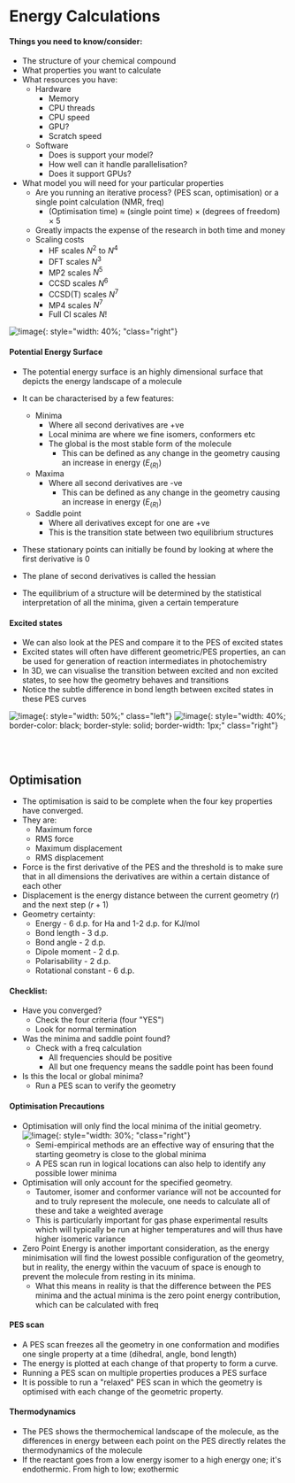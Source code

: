 # Energy Calculations
#### Things you need to know/consider:
* The structure of your chemical compound
* What properties you want to calculate
* What resources you have:
  * Hardware
    * Memory
    * CPU threads
    * CPU speed
    * GPU?
    * Scratch speed
  * Software
    * Does is support your model?
    * How well can it handle parallelisation?
    * Does it support GPUs?
* What model you will need for your particular properties
  * Are you running an iterative process? (PES scan, optimisation) or a single point calculation  (NMR, freq)
    * (Optimisation time) ≈ (single point time) × (degrees of freedom) × 5
  * Greatly impacts the expense of the research in both time and money
  * Scaling costs
    * HF scales $N^2$  to $N^4$
    * DFT scales $N^3$
    * MP2 scales $N^5$
    * CCSD scales $N^6$
    * CCSD(T) scales $N^7$
    * MP4 scales $N^7$
    * Full CI scales $N!$ 

![!image](PES1.png){: style="width: 40%; "class="right"}


#### Potential Energy Surface
* The potential energy surface is an highly dimensional surface that depicts the energy landscape of a molecule
* It can be characterised by a few features:
  * Minima
    * Where all second derivatives are +ve
    * Local minima are where we fine isomers, conformers etc
    * The global is the most stable form of the molecule
      * This can be defined as any change in the geometry causing an increase in energy ($E_{(R)}$)
  * Maxima
    * Where all second derivatives are -ve
      * This can be defined as any change in the geometry causing an increase in energy ($E_{(R)}$)
  * Saddle point
    * Where all derivatives except for one are +ve
    * This is the transition state between two equilibrium structures
	
* These stationary points can initially be found by looking at where the first derivative is 0
* The plane of second derivatives is called the hessian
* The equilibrium of a structure will be determined by the statistical interpretation of all the minima, given a certain temperature

#### Excited states
* We can also look at the PES and compare it to the PES of excited states
* Excited states will often have different geometric/PES properties, an can be used for generation of reaction intermediates in photochemistry
* In 3D, we can visualise the transition between excited and non excited states, to see how the geometry behaves and transitions
* Notice the subtle difference in bond length between excited states in these PES curves

![!image](PES2.gif){: style="width: 50%;" class="left"}
![!image](PES3.png){: style="width: 40%; border-color: black; border-style: solid; border-width: 1px;" class="right"}

<br/><br/>

## Optimisation

* The optimisation is said to be complete when the four key properties have converged.
* They are:
  * Maximum force
  * RMS force
  * Maximum displacement
  * RMS displacement
* Force is the first derivative of the PES and the threshold is to make sure that in all dimensions the derivatives are within a certain distance of each other
* Displacement is the energy distance between the current geometry ($r$) and the next step ($r+1$) 
* Geometry certainty:
  * Energy - 6 d.p. for Ha and 1-2 d.p. for KJ/mol
  * Bond length - 3 d.p.
  * Bond angle - 2 d.p.
  * Dipole moment - 2 d.p.
  * Polarisability - 2 d.p.
  * Rotational constant - 6 d.p.


#### Checklist:
* Have you converged?
	* Check the four criteria (four "YES")
	* Look for normal termination
* Was the minima and saddle point found?
	* Check with a freq calculation
		* All frequencies should be positive
		* All but one frequency means the saddle point has been found
* Is this the local or global minima?
	* Run a PES scan to verify the geometry




#### Optimisation Precautions
* Optimisation will only find the local minima of the initial geometry.
![!image](PES4.png){: style="width: 30%; "class="right"}
  * Semi-empirical methods are an effective way of ensuring that the starting geometry is close to the global minima
  * A PES scan run in logical locations can also help to identify any possible lower minima
* Optimisation will only account for the specified geometry.
  * Tautomer, isomer and conformer variance will not be accounted for and to truly represent the molecule, one needs to calculate all of these and take a weighted average
  * This is particularly important for gas phase experimental results which will typically be run at higher temperatures and will thus have higher isomeric variance
* Zero Point Energy is another important consideration, as the energy minimisation will find the lowest possible configuration of the geometry, but in reality, the energy within the vacuum of space is enough to prevent the molecule from resting in its minima.
  * What this means in reality is that the difference between the PES minima and the actual minima is the zero point energy contribution, which can be calculated with freq 

#### PES scan
* A PES scan freezes all the geometry in one conformation and modifies one single property at a time (dihedral, angle, bond length)
* The energy is plotted at each change of that property to form a curve.
* Running a PES scan on multiple properties produces a PES surface
* It is possible to run a "relaxed" PES scan in which the geometry is optimised with each change of the geometric property.

#### Thermodynamics
* The PES shows the thermochemical landscape of the molecule, as the differences in energy between each point on the PES directly relates the thermodynamics of the molecule
* If the reactant goes from a low energy isomer to a high energy one; it's endothermic. From high to low; exothermic



